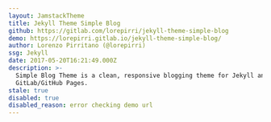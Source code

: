 ```yaml
---
layout: JamstackTheme
title: Jekyll Theme Simple Blog
github: https://gitlab.com/lorepirri/jekyll-theme-simple-blog
demo: https://lorepirri.gitlab.io/jekyll-theme-simple-blog/
author: Lorenzo Pirritano (@lorepirri)
ssg: Jekyll
date: 2017-05-20T16:21:49.000Z
description: >-
  Simple Blog Theme is a clean, responsive blogging theme for Jekyll and
  GitLab/GitHub Pages.
stale: true
disabled: true
disabled_reason: error checking demo url
---
```

